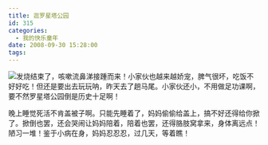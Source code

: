 ```yaml
---
title: 逛罗星塔公园
id: 315
categories:
  - 我的快乐童年
date: 2008-09-30 15:28:00
tags:
---
```


![](http://www.candreams.com/images/2008/10/luoxingta.jpg)发烧结束了，咳嗽流鼻涕接踵而来！小家伙也越来越娇宠，脾气很坏，吃饭不好好吃！但还是要出去玩玩呐，昨天去了趟马尾。小家伙还小，不用做足功课啊，要不然罗星塔公园倒是历史十足啊！

晚上睡觉死活不肯盖被子啊。只能先睡着了，妈妈偷偷给盖上，搞不好还得给你掀了。掀倒也罢，还会哭闹让妈妈陪着，陪着也罢，还得胳肢窝拿来，身体离远点！陋习一堆！鉴于小病在身，妈妈忍忍忍，过几天，等着瞧！